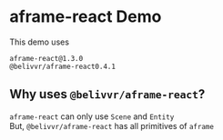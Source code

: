 # aframe-react Demo

This demo uses

```
aframe-react@1.3.0
@belivvr/aframe-react0.4.1
```

## Why uses `@belivvr/aframe-react`?

`aframe-react` can only use `Scene` and `Entity`  
But, `@belivvr/aframe-react` has all primitives of `aframe`
